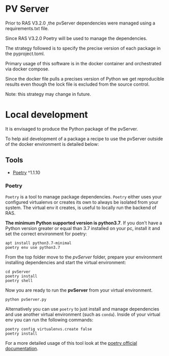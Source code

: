 # PV Server

Prior to RAS V3.2.0 ,the pvServer dependencies were managed using a requirements.txt file.

Since RAS V3.2.0 Poetry will be used to manage the dependencies.

The strategy followed is to specify the precise version of each package in the pyproject.toml. 

Primary usage of this software is in the docker container and orchestrated via docker compose.

Since the docker file pulls a precises version of Python we get reproducible results even though the lock file is excluded from the source control.

Note: this strategy may change in future.

# Local development

It is envisaged to produce the Python package of the pvServer. 

To help aid development of a package a recipe to use the pvServer outside of the docker environment is detailed below:


## Tools

- [Poetry](https://python-poetry.org/) ^1.1.10
 
### Poetry

`Poetry` is a tool to manage package dependencies. `Poetry` either uses your configured virtualenvs or creates its own to always be isolated from your system. The virtual env it creates, is useful to locally run the backend of RAS. 

**The minimum Python supported version is python3.7**. If you don't have a Python version greater or equal than 3.7 installed on your pc, install it and set the correct environment for poetry:

    apt install python3.7-minimal
    poetry env use python3.7

From the top folder move to the _pvServer_ folder, prepare your environment installing dependencies and start the virtual environment:

    cd pvServer
    poetry install
    poetry shell

Now you are ready to run the **pvServer** from your virtual environment.

    python pvServer.py

Alternatively you can use `poetry` to just install and manage dependencies and use another virtual environment (such as `conda`). Inside of your virtual env you can run the following commands:

    poetry config virtualenvs.create false
    poetry install

For a more detailed usage of this tool look at the [poetry official documentation](https://python-poetry.org/).